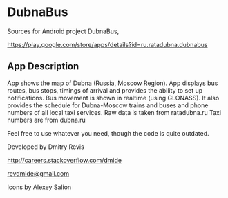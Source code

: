 DubnaBus
========

Sources for Android project DubnaBus, 

https://play.google.com/store/apps/details?id=ru.ratadubna.dubnabus

<h2>App Description</h2>
App shows the map of Dubna (Russia, Moscow Region). App displays bus routes, bus stops, timings of arrival and provides the ability to set up notifications. Bus movement is shown in realtime (using GLONASS).
It also provides the schedule for Dubna-Moscow trains and buses and phone numbers of all local taxi services.
Raw data is taken from ratadubna.ru
Taxi numbers are from dubna.ru

Feel free to use whatever you need, though the code is quite outdated.

Developed by Dmitry Revis

http://careers.stackoverflow.com/dmide

revdmide@gmail.com

Icons by Alexey Salion
